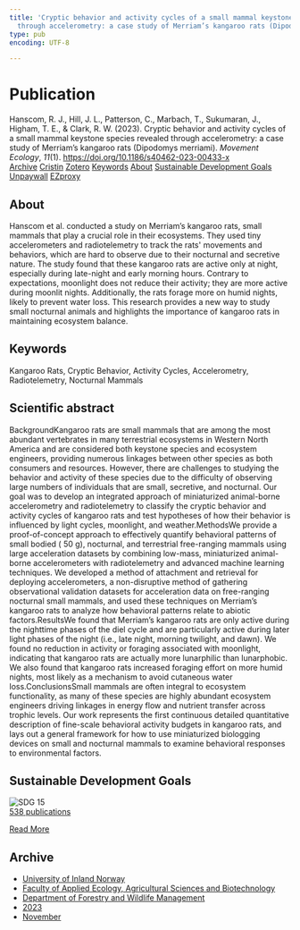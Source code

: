 ```yaml
---
title: 'Cryptic behavior and activity cycles of a small mammal keystone species revealed
  through accelerometry: a case study of Merriam’s kangaroo rats (Dipodomys merriami)'
type: pub
encoding: UTF-8

---
```

<h1>Publication</h1>
<article id="csl-bib-container-5QU54IET" class="csl-bib-container">
  <div class="csl-bib-body"> <div class="csl-entry">Hanscom, R. J., Hill, J. L., Patterson, C., Marbach, T., Sukumaran, J., Higham, T. E., &#38; Clark, R. W. (2023). Cryptic behavior and activity cycles of a small mammal keystone species revealed through accelerometry: a case study of Merriam’s kangaroo rats (Dipodomys merriami). <i>Movement Ecology</i>, <i>11</i>(1). <a href="https://doi.org/10.1186/s40462-023-00433-x">https://doi.org/10.1186/s40462-023-00433-x</a></div> </div>
  <div class="csl-bib-buttons">
    <a href="#taxonomy-article-5QU54IET" alt="archive" class="csl-bib-button">Archive</a>
    <a href="https://app.cristin.no/results/show.jsf?id=2204721" alt="Cristin" class="csl-bib-button">Cristin</a>
    <a href="http://zotero.org/groups/5881554/items/5QU54IET" alt="Zotero" class="csl-bib-button">Zotero</a>
    <a href="#keywords-article-5QU54IET" alt="keywords" class="csl-bib-button">Keywords</a>
    <a href="#about-article-5QU54IET" alt="about_pub" class="csl-bib-button">About</a>
    <a href="#sdg-article-5QU54IET" alt="sdg" class="csl-bib-button">Sustainable Development Goals</a>
    <a href="https://movementecologyjournal.biomedcentral.com/counter/pdf/10.1186/s40462-023-00433-x" alt="Unpaywall" class="csl-bib-button">Unpaywall</a>
    <a href="https://movementecologyjournal.biomedcentral.com/counter/pdf/10.1186/s40462-023-00433-x" alt="EZproxy" class="csl-bib-button">EZproxy</a>
  </div>
  <div id="csl-bib-meta-container-5QU54IET"></div>
</article>
<div id="csl-bib-meta-5QU54IET" class="csl-bib-meta">
  <article id="about-article-5QU54IET" class="about_pub-article">
    <h1>About</h1>
    Hanscom et al. conducted a study on Merriam’s kangaroo rats, small mammals that play a crucial role in their ecosystems. They used tiny accelerometers and radiotelemetry to track the rats' movements and behaviors, which are hard to observe due to their nocturnal and secretive nature. The study found that these kangaroo rats are active only at night, especially during late-night and early morning hours. Contrary to expectations, moonlight does not reduce their activity; they are more active during moonlit nights. Additionally, the rats forage more on humid nights, likely to prevent water loss. This research provides a new way to study small nocturnal animals and highlights the importance of kangaroo rats in maintaining ecosystem balance.
  </article>
  <article id="keywords-article-5QU54IET" class="keywords-article">
    <h1>Keywords</h1>
    Kangaroo Rats, Cryptic Behavior, Activity Cycles, Accelerometry, Radiotelemetry, Nocturnal Mammals
  </article>
  <article id="abstract-article-5QU54IET" class="abstract-article">
    <h1>Scientific abstract</h1>
    BackgroundKangaroo rats are small mammals that are among the most abundant vertebrates in many terrestrial ecosystems in Western North America and are considered both keystone species and ecosystem engineers, providing numerous linkages between other species as both consumers and resources. However, there are challenges to studying the behavior and activity of these species due to the difficulty of observing large numbers of individuals that are small, secretive, and nocturnal. Our goal was to develop an integrated approach of miniaturized animal-borne accelerometry and radiotelemetry to classify the cryptic behavior and activity cycles of kangaroo rats and test hypotheses of how their behavior is influenced by light cycles, moonlight, and weather.MethodsWe provide a proof-of-concept approach to effectively quantify behavioral patterns of small bodied ( 50 g), nocturnal, and terrestrial free-ranging mammals using large acceleration datasets by combining low-mass, miniaturized animal-borne accelerometers with radiotelemetry and advanced machine learning techniques. We developed a method of attachment and retrieval for deploying accelerometers, a non-disruptive method of gathering observational validation datasets for acceleration data on free-ranging nocturnal small mammals, and used these techniques on Merriam’s kangaroo rats to analyze how behavioral patterns relate to abiotic factors.ResultsWe found that Merriam’s kangaroo rats are only active during the nighttime phases of the diel cycle and are particularly active during later light phases of the night (i.e., late night, morning twilight, and dawn). We found no reduction in activity or foraging associated with moonlight, indicating that kangaroo rats are actually more lunarphilic than lunarphobic. We also found that kangaroo rats increased foraging effort on more humid nights, most likely as a mechanism to avoid cutaneous water loss.ConclusionsSmall mammals are often integral to ecosystem functionality, as many of these species are highly abundant ecosystem engineers driving linkages in energy flow and nutrient transfer across trophic levels. Our work represents the first continuous detailed quantitative description of fine-scale behavioral activity budgets in kangaroo rats, and lays out a general framework for how to use miniaturized biologging devices on small and nocturnal mammals to examine behavioral responses to environmental factors.
  </article>
  <article id="sdg-article-5QU54IET" class="sdg-article">
    <h1>Sustainable Development Goals</h1>
    <div class="sdg-container"><div id="sdg15" class="sdg">
        <img src="{{< params subfolder >}}images/sdg/sdg15_en.png" class="image" alt="SDG 15">
        <div class="sdg-overlay">
          <a href="{{< params subfolder >}}en/archive/?sdg=15#archive" class="sdg-publication-count"><span>538</span> publications</a>
          <p><a href="https://sdgs.un.org/goals/goal15" class="sdg-read-more">Read More</a></p>
        </div>
      </div></div>
  </article>
  <article id="taxonomy-article-5QU54IET" class="taxonomy-article">
    <h1>Archive</h1>
    <ul>
      <li><a href="{{< params subfolder >}}en/archive/?key=3DCRN523">University of Inland Norway</a></li>
      <li><a href="{{< params subfolder >}}en/archive/?key=T77LXH6D">Faculty of Applied Ecology, Agricultural Sciences and Biotechnology</a></li>
      <li><a href="{{< params subfolder >}}en/archive/?key=7TRARPE3">Department of Forestry and Wildlife Management</a></li>
      <li><a href="{{< params subfolder >}}en/archive/?key=WXLLSUEU">2023</a></li>
      <li><a href="{{< params subfolder >}}en/archive/?key=BJN2DJT2">November</a></li>
    </ul>
  </article>
</div>
